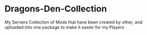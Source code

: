 # Dragons-Den-Collection
My Servers Collection of Mods that have been created by other, and uploaded into one package to make it easier for my Players
